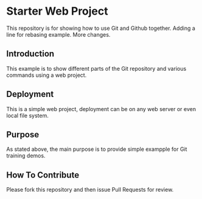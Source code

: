  # Starter Web Project

This repository is for showing how to use Git and Github together. Adding a line for rebasing example. More changes.

## Introduction

This example is to show different parts of the Git repository and various commands using a web project.

## Deployment
 
This is a simple web project, deployment can be on any web server or even local file system.

## Purpose

As stated above, the main purpose is to provide simple exampple for Git training demos.

## How To Contribute

Please fork this repository and then issue Pull Requests for review.